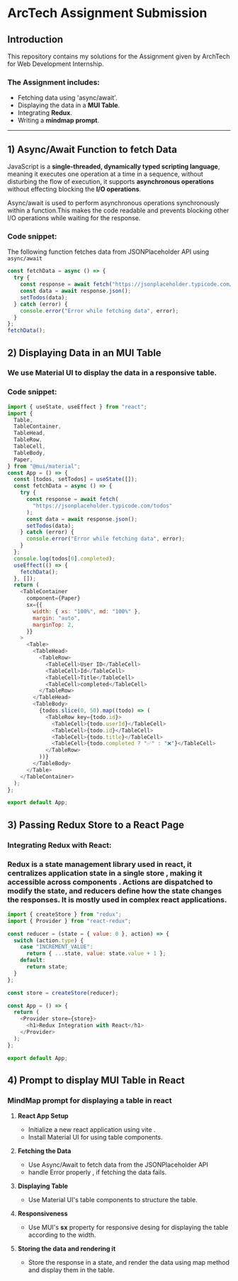 # ArcTech Assignment Submission

## **Introduction**

This repository contains my solutions for the Assignment given by ArchTech for Web Development Internship.

### **The Assignment includes**:

- Fetching data using 'async/await'.
- Displaying the data in a **MUI Table**.
- Integrating **Redux**.
- Writing a **mindmap prompt**.

---

## **1) Async/Await Function to fetch Data**

JavaScript is a **single-threaded, dynamically typed scripting language**, meaning it executes one operation at a time in a sequence, without disturbing the flow of execution, it supports **asynchronous operations** without effecting blocking the **I/O operations**.

Async/await is used to perform asynchronous operations synchronously within a function.This makes the code readable and prevents blocking other I/O operations while waiting for the response.

### **Code snippet:**

The following function fetches data from JSONPlaceholder API using `async/await`

```javascript
const fetchData = async () => {
  try {
    const response = await fetch("https://jsonplaceholder.typicode.com/todos");
    const data = await response.json();
    setTodos(data);
  } catch (error) {
    console.error("Error while fetching data", error);
  }
};
fetchData();
```

## **2) Displaying Data in an MUI Table**

### **We use Material UI to display the data in a responsive table**.

### **Code snippet:**

```javascript
import { useState, useEffect } from "react";
import {
  Table,
  TableContainer,
  TableHead,
  TableRow,
  TableCell,
  TableBody,
  Paper,
} from "@mui/material";
const App = () => {
  const [todos, setTodos] = useState([]);
  const fetchData = async () => {
    try {
      const response = await fetch(
        "https://jsonplaceholder.typicode.com/todos"
      );
      const data = await response.json();
      setTodos(data);
    } catch (error) {
      console.error("Error while fetching data", error);
    }
  };
  console.log(todos[0].completed);
  useEffect(() => {
    fetchData();
  }, []);
  return (
    <TableContainer
      component={Paper}
      sx={{
        width: { xs: "100%", md: "100%" },
        margin: "auto",
        marginTop: 2,
      }}
    >
      <Table>
        <TableHead>
          <TableRow>
            <TableCell>User ID</TableCell>
            <TableCell>Id</TableCell>
            <TableCell>Title</TableCell>
            <TableCell>completed</TableCell>
          </TableRow>
        </TableHead>
        <TableBody>
          {todos.slice(0, 50).map((todo) => (
            <TableRow key={todo.id}>
              <TableCell>{todo.userId}</TableCell>
              <TableCell>{todo.id}</TableCell>
              <TableCell>{todo.title}</TableCell>
              <TableCell>{todo.completed ? "✅" : "❌"}</TableCell>
            </TableRow>
          ))}
        </TableBody>
      </Table>
    </TableContainer>
  );
};

export default App;
```

## **3) Passing Redux Store to a React Page**

### **Integrating Redux with React:**

### Redux is a **state management library** used in react, it centralizes application state in a **single store** , making it accessible across components . Actions are **dispatched** to modify the state, and **reducers** define how the state changes the responses. It is mostly used in complex react applications.

```javascript
import { createStore } from "redux";
import { Provider } from "react-redux";

const reducer = (state = { value: 0 }, action) => {
  switch (action.type) {
    case "INCREMENT_VALUE":
      return { ...state, value: state.value + 1 };
    default:
      return state;
  }
};

const store = createStore(reducer);

const App = () => {
  return (
    <Provider store={store}>
      <h1>Redux Integration with React</h1>
    </Provider>
  );
};

export default App;
```

## **4) Prompt to display MUI Table in React**

### MindMap prompt for displaying a table in react

1. **React App Setup**

   - Initialize a new react application using vite .
   - Install Material UI for using table components.

2. **Fetching the Data**

   - Use Async/Await to fetch data from the
     JSONPlaceholder API
   - handle Error properly , if fetching the data fails.

3. **Displaying Table**

   - Use Material UI's table components to structure the
     table.

4. **Responsiveness**

   - Use MUI's **sx** property for responsive desing for
     displaying the table according to the width.

5. **Storing the data and rendering it**
   - Store the response in a state, and render the data
     using map method and display them in the table.
